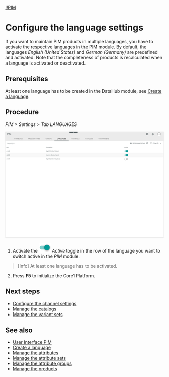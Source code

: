 [!!PIM](Actindo/PIM)

# Configure the language settings

If you want to maintain PIM products in multiple languages, you have to activate the respective languages in the PIM module. By default, the languages *English (United States)* and *German (Germany)* are predefined and activated. Note that the completeness of products is recalculated when a language is activated or deactivated.

## Prerequisites

At least one language has to be created in the DataHub module, see [Create a language](/DataHub/Integration/CreateLanguage.md).

## Procedure
*PIM > Settings > Tab LANGUAGES*

![Languages](/Assets/Screenshots/PIM/Settings/Languages/Languages.png "[Languages]")

1. Activate the ![Toggle](/Assets/Icons/Toggle.png "[Toggle]") *Active* toggle in the row of the language you want to switch active in the *PIM* module.

  > [Info] At least one language has to be activated.

2. Press **F5** to initialize the Core1 Platform.

## Next steps

- [Configure the channel settings](05_ConfigureChannels.md)
- [Manage the catalogs](06_ManageCatalogs.md)
- [Manage the variant sets](07_ManageVariantSets.md)

## See also

- [User Interface PIM](/PIM/UserInterface/00_UserInterface.md)
- [Create a language](/DataHub/Integration/CreateLanguage.md)
- [Manage the attributes](01_ManageAttributes.md)
- [Manage the attribute sets](02_ManageAttributeSets.md)
- [Manage the attribute groups](03_ManageGroups.md)
- [Manage the products](/PIM/Operation/01_ManageProducts.md)
